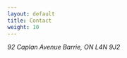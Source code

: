 ```yaml
---
layout: default
title: Contact
weight: 10
---
```

<div class="container" markdown="1">
  <address markdown="1">
92 Caplan Avenue  
Barrie, ON  
L4N 9J2
  </address>
</div>